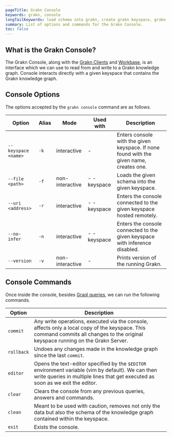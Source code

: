 ```yaml
---
pageTitle: Grakn Console
keywords: grakn, console
longTailKeywords: load schema into grakn, create grakn keyspace, grakn console
summary: List of options and commands for the Grakn Console.
toc: false
---
```


## What is the Grakn Console?
The Grakn Console, along with the [Grakn Clients](../03-client-api/00-overview.md) and [Workbase](...), is an interface which we can use to read from and write to a Grakn knowledge graph. Console interacts directly with a given keyspace that contains the Grakn knowledge graph.

## Console Options

The options accepted by the `grakn console` command are as follows.

| Option               | Alias | Mode            | Used with   | Description                                                                             |
|----------------------|-------|-----------------|-------------|---------------------------------------------------------------------------------------- |
| `--keyspace <name>`  | `-k`  | interactive     | -           | Enters console with the given keyspace. If none found with the given name, creates one. |
| `--file <path>`      | `-f`  | non-interactive | - -keyspace | Loads the given schema into the given keyspace.                                         |
| `--uri <address>`    | `-r`  | interactive     | - -keyspace | Enters the console connected to the given keyspace hosted remotely.                     |
| `--no-infer`         | `-n`  | interactive     | - -keyspace | Enters the console connected to the given keyspace with inference disabled.             |
| `--version`          | `-v`  | non-interactive | -           | Prints version of the running Grakn.                                                    |

<!-- ### Selecting/creating a keyspace
To enter an existing or new keyspace, we use the `--keyspace` (or `-k`) option followed by the name of the keyspace. The name may only contain alphanumeric values and underscores.

```
./grakn console --keyspace keyspace_name
```

### Loading a schema into a keyspace
To load a [schema](../10-schema/00-overview.md) into a keyspace, we use the `--file` (or `-f`) option followed by the path to the schema (`.gql`) file. In addition, we need to [select the keyspace](#selecting/creating-a-keyspace) into which the schema should be loaded. Note that if the keyspace has not yet been created, this command also creates a new keyspace with the given name.

```
./grakn console -k keyspace_name --file path/to/schema.gql
```

### Entering a remote keyspace
If the keyspace of interest is hosted remotely, we use the `--uri` (or `r`) option followed by the target URI. In addition, we need to [select the keyspace](#selecting/creating-a-keyspace) that we would like to enter.

```
./grakn console -k keyspace_name --uri the-uri-hosting-the-keyspace
```

### Disabling inference
If we intend to ignore [inferred instances of data](...) when querying the knowledge graph, we use the `-no-infer` (or `-n`).

```
./grakn console -k keyspace_name --no-infer
```

### Viewing the Grakn's version
To find out which version of Grakn is installed, we use the `--version` (or `-v`) option. -->

## Console Commands

Once inside the console, besides [Graql queries](../12-query/00-overview.md), we can run the following commands.

| Option     | Description                                                                                                                                                                           |
|------------| ------------------------------------------------------------------------------------------------------------------------------------------------------------------------------------- |
| `commit`   | Any write operations, executed via the console, affects only a local copy of the keyspace. This command commits all changes to the original keyspace running on the Grakn Server.     |
| `rollback` | Undoes any changes made in the knowledge graph since the last `commit`.                                                                                                               |
| `editor`   | Opens the text-editor specified by the `$EDITOR` environment variable (vim by default). We can then write queries in multiple lines that get executed as soon as we exit the editor.  |
| `clear`    | Clears the console from any previous queries, answers and commands.                                                                                                                   |
| `clean`    | Meant to be used with caution, removes not only the data but also the schema of the knowledge graph contained within the keyspace.                                                    |
| `exit`     | Exists the console.                                                                                                                                                                   |

<!-- ### Committing changes
Any write operations executed via the console affects only a _local_ copy of the keyspace that contains the altered knowledge graph. In order for these changes to be reflected on the original keyspace running on the Grakn Server, we use the `commit` command.

### Rolling back changes
As the name suggests, we use the `rollback` command to undo any uncommitted changes. This rolls the state of the knowledge graph back to how it was right after the last `commit` was made.

### Running multiline queries
The Grakn Console, at the moment, does not support multiline entries. However, we can use the `edit` command to open the text editor specified by the $EDITOR environment variable (vim by default). This will then allows us to write one or more queries in multiple lines and have them run as soon as we exit the text editor.

### Clearing the console
In order to clear the console from any previous queries, answers and commands, we use the `clear` command.

### Deleting the entire knowledge graph
Meant to be used with caution, the `clean` command removes not only the data but also the schema of the knowledge graph contained within the entered keyspace. This is an irreversible act that results in an empty keyspace.

### Exiting the console
To exit the console, we use the `exit` command. -->